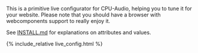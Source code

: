 This is a primitive live configurator for CPU-Audio, helping you to tune it for your website. Please note that you should have a browser with webcomponents support to really enjoy it.

See [INSTALL.md](INSTALL) for explanations on attributes and values.

{% include_relative live_config.html %}


<!-- {% include footer.html %} -->
